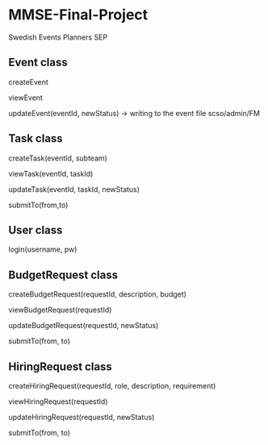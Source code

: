 # MMSE-Final-Project
Swedish Events Planners SEP




## Event class

createEvent

viewEvent

updateEvent(eventId, newStatus)  -> writing to the event file
scso/admin/FM


## Task class

createTask(eventId, subteam)

viewTask(eventId, taskId)

updateTask(eventId, taskId, newStatus)

submitTo(from,to)



##  User class

login(username, pw)


## BudgetRequest class

createBudgetRequest(requestId, description, budget)

viewBudgetRequest(requestId)

updateBudgetRequest(requestId, newStatus)

submitTo(from, to)



## HiringRequest class

createHiringRequest(requestId, role, description, requirement)

viewHiringRequest(requestId)

updateHiringRequest(requestId, newStatus)

submitTo(from, to)





